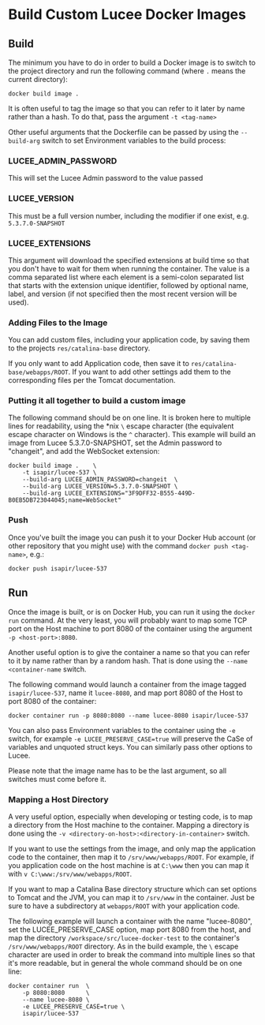 # Build Custom Lucee Docker Images

## Build

The minimum you have to do in order to build a Docker image is to switch to the project directory and run the following
command (where `.` means the current directory):

    docker build image .
    
It is often useful to tag the image so that you can refer to it later by name rather than a hash.  To do that, pass
the argument `-t <tag-name>`

Other useful arguments that the Dockerfile can be passed by using the `--build-arg` switch to set Environment variables 
to the build process:

### LUCEE_ADMIN_PASSWORD

This will set the Lucee Admin password to the value passed

### LUCEE_VERSION

This must be a full version number, including the modifier if one exist, e.g. `5.3.7.0-SNAPSHOT`

### LUCEE_EXTENSIONS

This argument will download the specified extensions at build time so that you don't have to wait for them when running
the container.  The value is a comma separated list where each element is a semi-colon separated list that starts with 
the extension unique identifier, followed by optional name, label, and version (if not specified then the most recent 
version will be used).

### Adding Files to the Image

You can add custom files, including your application code, by saving them to the projects `res/catalina-base` directory.  

If you only want to add Application code, then save it to `res/catalina-base/webapps/ROOT`.  If you want to add other
settings add them to the corresponding files per the Tomcat documentation.

### Putting it all together to build a custom image

The following command should be on one line.  It is broken here to multiple lines for readability, using the *nix `\` 
escape character (the equivalent escape character on Windows is the `^` character).  This example will build an image
from Lucee 5.3.7.0-SNAPSHOT, set the Admin password to "changeit", and add the WebSocket extension:

    docker build image .    \
        -t isapir/lucee-537 \
        --build-arg LUCEE_ADMIN_PASSWORD=changeit  \
        --build-arg LUCEE_VERSION=5.3.7.0-SNAPSHOT \
        --build-arg LUCEE_EXTENSIONS="3F9DFF32-B555-449D-B0EB5DB723044045;name=WebSocket"

### Push

Once you've built the image you can push it to your Docker Hub account (or other repository that you might use) with the
command `docker push <tag-name>`, e.g.:

    docker push isapir/lucee-537

## Run

Once the image is built, or is on Docker Hub, you can run it using the `docker run` command.  At the very least, you will
probably want to map some TCP port on the Host machine to port 8080 of the container using the argument `-p <host-port>:8080`.

Another useful option is to give the container a name so that you can refer to it by name rather than by a random hash.  That
is done using the `--name <container-name` switch.

The following command would launch a container from the image tagged `isapir/lucee-537`, name it `lucee-8080`, and map port
8080 of the Host to port 8080 of the container:

    docker container run -p 8080:8080 --name lucee-8080 isapir/lucee-537

You can also pass Environment variables to the container using the `-e` switch, for example `-e LUCEE_PRESERVE_CASE=true` will preserve the CaSe of variables and unquoted struct keys.  You can similarly pass other options to Lucee.

Please note that the image name has to be the last argument, so all switches must come before it.

### Mapping a Host Directory

A very useful option, especially when developing or testing code, is to map a directory from the Host machine to the container.  Mapping a directory is done using the `-v <directory-on-host>:<directory-in-container>` switch.

If you want to use the settings from the image, and only map the application code to the container, then map it to `/srv/www/webapps/ROOT`.  For example, if you application code on the host machine is at `C:\www` then you can map it with `v C:\www:/srv/www/webapps/ROOT`.

If you want to map a Catalina Base directory structure which can set options to Tomcat and the JVM, you can map it to `/srv/www` in the container.  Just be sure to have a subdirectory at `webapps/ROOT` with your application code.

The following example will launch a container with the name "lucee-8080", set the LUCEE_PRESERVE_CASE option, map port 8080 from the host, and map the directory `/workspace/src/lucee-docker-test` to the container's `/srv/www/webapps/ROOT` directory.  As in the build example, the `\` escape character are used in order to break the command into multiple lines so that it's more readable, but in general the whole command should be on one line: 

    docker container run  \
        -p 8080:8080      \
        --name lucee-8080 \
        -e LUCEE_PRESERVE_CASE=true \
        isapir/lucee-537
